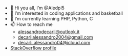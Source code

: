 - 👋 Hi you all, I’m @Aledpl5
- 👀 I’m interested in coding applications and basketball
- 🌱 I’m currently learning PHP, Python, C
- 📫 How to reach me 
    - alessandrodecarli@outlook.it
    - decarlialessandro2004@gmail.com
    - decarli.alessandro04@icloud.com
- [StackOverflow profile](https://stackoverflow.com/users/18521537/aledlp5)
